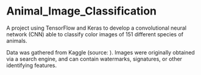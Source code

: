 # Animal_Image_Classification
A project using TensorFlow and Keras to develop a convolutional neural network (CNN) able to classify color images of 151 different species of animals.

Data was gathered from Kaggle (source: ). Images were originally obtained via a search engine, and can contain watermarks, signatures, or other identifying features.
